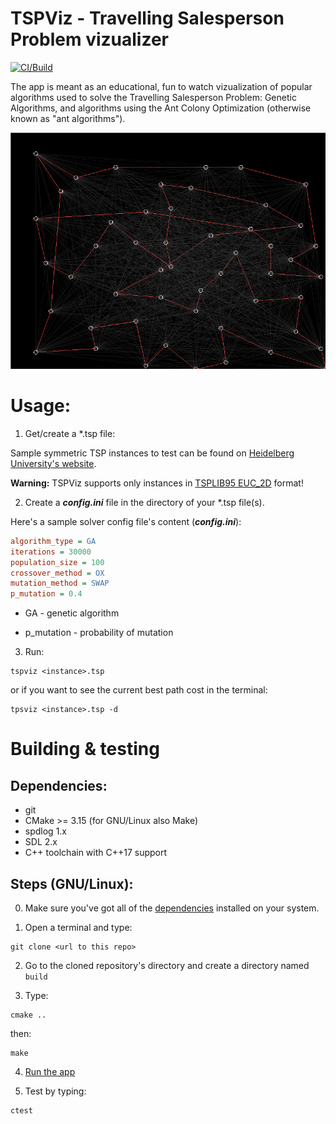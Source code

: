 # TSPViz - Travelling Salesperson Problem vizualizer


[![CI/Build](https://github.com/TheMadMike/TSPViz/actions/workflows/cmake.yml/badge.svg)](https://github.com/TheMadMike/TSPViz/actions/workflows/cmake.yml)


The app is meant as an educational, fun to watch vizualization of popular algorithms used to solve the Travelling Salesperson Problem: Genetic Algorithms, and algorithms using the Ant Colony Optimization (otherwise known as "ant algorithms").

![tspviz sample screenshot](https://github.com/TheMadMike/TSPViz/blob/main/screenshots/tspviz.png?raw=true)

# Usage:

1. Get/create a *.tsp file:


Sample symmetric TSP instances to test can be found on [Heidelberg University's website](http://comopt.ifi.uni-heidelberg.de/software/TSPLIB95/tsp/).


**Warning:** TSPViz supports only instances in [TSPLIB95 EUC_2D](http://comopt.ifi.uni-heidelberg.de/software/TSPLIB95/tsp95.pdf) format!


2. Create a ***config.ini*** file in the directory of your *.tsp file(s). 


Here's a sample solver config file's content (***config.ini***):

```ini
algorithm_type = GA
iterations = 30000
population_size = 100
crossover_method = OX
mutation_method = SWAP
p_mutation = 0.4
```

* GA - genetic algorithm

* p_mutation - probability of mutation


3. Run:


```
tspviz <instance>.tsp
```

or if you want to see the current best path cost in the terminal:

```
tpsviz <instance>.tsp -d
```

# Building & testing

## Dependencies:

* git
* CMake >= 3.15 (for GNU/Linux also Make)
* spdlog 1.x
* SDL 2.x
* C++ toolchain with C++17 support


## Steps (GNU/Linux):

0. Make sure you've got all of the [dependencies](#dependencies) installed on your system.

1. Open a terminal and type:
```
git clone <url to this repo> 
``` 

2. Go to the cloned repository's directory
and create a directory named ``build``

3. Type:
```
cmake ..
```

then:

```
make
```

4. [Run the app](#usage)

5. Test by typing:
```
ctest
```